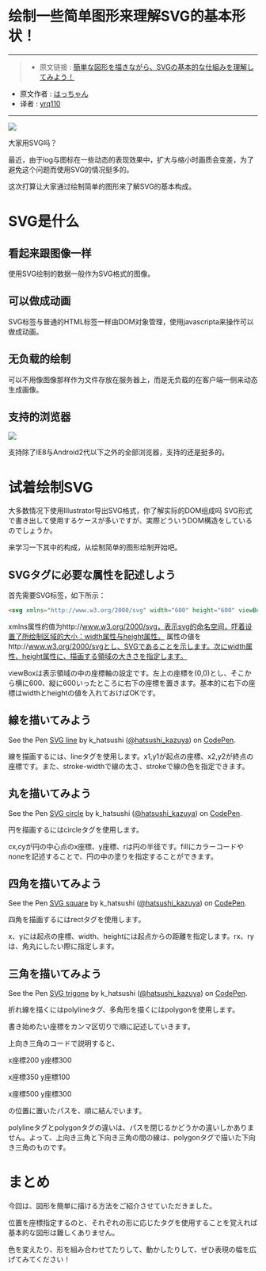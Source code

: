 # 绘制一些简单图形来理解SVG的基本形状！
***

>* 原文链接 : [簡単な図形を描きながら、SVGの基本的な仕組みを理解してみよう！](https://liginc.co.jp/300610)
* 原文作者 : [はっちゃん](https://liginc.co.jp/member/member_detail?user=kazuya)
* 译者 : [yrq110](https://github.com/yrq110)

***

![](https://cdn.liginc.co.jp/wp-content/uploads/2016/09/147462935997857200_26-1310x874.png)

大家用SVG吗？

最近，由于log与图标在一些动态的表现效果中，扩大与缩小时画质会变差，为了避免这个问题而使用SVG的情况挺多的。

这次打算让大家通过绘制简单的图形来了解SVG的基本构成。

# SVG是什么

## 看起来跟图像一样

使用SVG绘制的数据一般作为SVG格式的图像。

## 可以做成动画

SVG标签与普通的HTML标签一样由DOM对象管理，使用javascripta来操作可以做成动画。

## 无负载的绘制

可以不用像图像那样作为文件存放在服务器上，而是无负载的在客户端一侧来动态生成画像。

## 支持的浏览器

![](https://cdn.liginc.co.jp/wp-content/uploads/2016/08/ce5791a4c7b3c5cf05340237cbf64ebd.png)

支持除了IE8与Android2代以下之外的全部浏览器，支持的还是挺多的。

# 试着绘制SVG

大多数情况下使用Illustrator导出SVG格式，你了解实际的DOM组成吗 SVG形式で書き出して使用するケースが多いですが、実際どういうDOM構造をしているのでしょうか。

来学习一下其中的构成，从绘制简单的图形绘制开始吧。

## SVGタグに必要な属性を記述しよう

首先需要SVG标签，如下所示：

```html
<svg xmlns="http://www.w3.org/2000/svg" width="600" height="600" viewBox="0 0 600 600">
```

xmlns属性的值为http://www.w3.org/2000/svg，表示svg的命名空间，吓着设置了所绘制区域的大小：width属性与height属性。 属性の値をhttp://www.w3.org/2000/svgとし、SVGであることを示します。次にwidth属性、height属性に、描画する領域の大きさを指定します。

viewBoxは表示領域の中の座標軸の設定です。左上の座標を(0,0)とし、そこから横に600、縦に600いったところに右下の座標を置きます。基本的に右下の座標はwidthとheightの値を入れておけばOKです。

## 線を描いてみよう

<p data-height="265" data-theme-id="0" data-slug-hash="rLkYxm" data-default-tab="html,result" data-user="hatsushi_kazuya" data-embed-version="2" class="codepen">See the Pen <a href="http://codepen.io/hatsushi_kazuya/pen/rLkYxm/">SVG line</a> by k_hatsushi (<a href="http://codepen.io/hatsushi_kazuya">@hatsushi_kazuya</a>) on <a href="http://codepen.io">CodePen</a>.</p>
<script async src="//assets.codepen.io/assets/embed/ei.js"></script>

線を描画するには、lineタグを使用します。x1,y1が起点の座標、x2,y2が終点の座標です。また、stroke-widthで線の太さ、strokeで線の色を指定できます。

## 丸を描いてみよう

<p data-height="265" data-theme-id="0" data-slug-hash="Krxyra" data-default-tab="html,result" data-user="hatsushi_kazuya" data-embed-version="2" class="codepen">See the Pen <a href="http://codepen.io/hatsushi_kazuya/pen/Krxyra/">SVG circle</a> by k_hatsushi (<a href="http://codepen.io/hatsushi_kazuya">@hatsushi_kazuya</a>) on <a href="http://codepen.io">CodePen</a>.</p>
<script async src="//assets.codepen.io/assets/embed/ei.js"></script>

円を描画するにはcircleタグを使用します。

cx,cyが円の中心点のx座標、y座標、rは円の半径です。fillにカラーコードやnoneを記述することで、円の中の塗りを指定することができます。

## 四角を描いてみよう

<p data-height="265" data-theme-id="0" data-slug-hash="dXqkrw" data-default-tab="html,result" data-user="hatsushi_kazuya" data-embed-version="2" class="codepen">See the Pen <a href="http://codepen.io/hatsushi_kazuya/pen/dXqkrw/">SVG  square</a> by k_hatsushi (<a href="http://codepen.io/hatsushi_kazuya">@hatsushi_kazuya</a>) on <a href="http://codepen.io">CodePen</a>.</p>
<script async src="//assets.codepen.io/assets/embed/ei.js"></script>

四角を描画するにはrectタグを使用します。

x、yには起点の座標、width、heightには起点からの距離を指定します。rx、ryは、角丸にしたい際に指定します。

## 三角を描いてみよう

<p data-height="265" data-theme-id="0" data-slug-hash="bZxYwE" data-default-tab="html,result" data-user="hatsushi_kazuya" data-embed-version="2" class="codepen">See the Pen <a href="http://codepen.io/hatsushi_kazuya/pen/bZxYwE/">SVG trigone</a> by k_hatsushi (<a href="http://codepen.io/hatsushi_kazuya">@hatsushi_kazuya</a>) on <a href="http://codepen.io">CodePen</a>.</p>
<script async src="//assets.codepen.io/assets/embed/ei.js"></script>

折れ線を描くにはpolylineタグ、多角形を描くにはpolygonを使用します。

書き始めたい座標をカンマ区切りで順に記述していきます。

上向き三角のコードで説明すると、

x座標200 y座標300

x座標350 y座標100

x座標500 y座標300

の位置に置いたパスを、順に結んでいます。

polylineタグとpolygonタグの違いは、パスを閉じるかどうかの違いしかありません。よって、上向き三角と下向き三角の間の線は、polygonタグで描いた下向き三角のものです。

# まとめ

今回は、図形を簡単に描ける方法をご紹介させていただきました。

位置を座標指定するのと、それぞれの形に応じたタグを使用することを覚えれば基本的な図形は難しくありません。

色を変えたり、形を組み合わせてたりして、動かしたりして、ぜひ表現の幅を広げてみてください！
